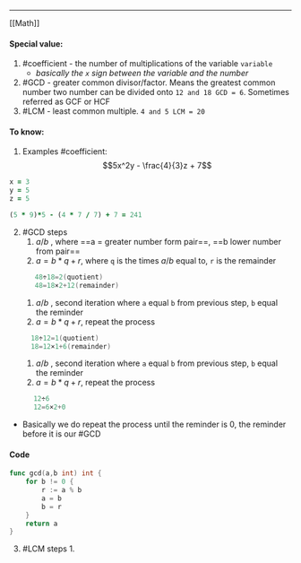 ***
[[Math]]
#### Special value:
1. #coefficient - the number of multiplications of the variable `variable` 
	- *basically the `x` sign between the variable and the number* 
2. #GCD - greater common divisor/factor. Means the greatest common number two number can be divided onto `12 and 18 GCD = 6`. Sometimes referred as GCF or HCF  
3. #LCM - least common multiple. `4 and 5 LCM = 20` 

#### To know: 

1. Examples #coefficient:
$$5x^2y - \frac{4}{3}z + 7$$
```ruby 
x = 3
y = 5
z = 5

(5 * 9)*5 - (4 * 7 / 7) + 7 = 241 
```

2. #GCD steps 
	1. $a/b$ , where ==a = greater number form pair==, ==b lower number from pair==
	2. $a=b*q+r$, where `q`  is the times $a/b$ equal to,  `r` is the remainder 
	```go
	   48÷18=2(quotient)
	   48=18×2+12(remainder)
	```
	1. $a/b$ , second iteration where `a` equal `b` from previous step, `b` equal the reminder 
	2. $a=b*q+r$, repeat the process 
	```go
	  18÷12=1(quotient)
	  18=12×1+6(remainder)
	```
	1. $a/b$ , second iteration where `a` equal `b` from previous step, `b` equal the reminder 
	2. $a=b*q+r$, repeat the process 
```go 
	  12÷6 
	  12=6×2+0 
```
- Basically we do repeat the process until the reminder is 0, the reminder before it is our #GCD 

#### Code
```go
func gcd(a,b int) int {
    for b != 0 {
        r := a % b 
        a = b
        b = r
    }
    return a
}
```

3. #LCM steps
	1. 
